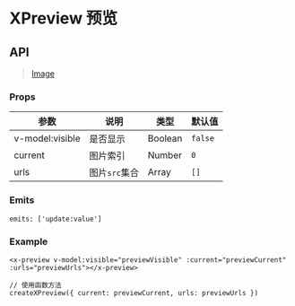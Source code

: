 # XPreview 预览

## API

> [Image](https://www.antdv.com/components/image-cn)

### Props

| 参数 | 说明 | 类型 | 默认值 |
| --- | --- | --- | --- |
| v-model:visible | 是否显示 | Boolean | `false` |
| current | 图片索引 | Number | `0` |
| urls | 图片`src`集合 | Array | `[]` |

### Emits

```vue
emits: ['update:value']
```

### Example

```vue
<x-preview v-model:visible="previewVisible" :current="previewCurrent" :urls="previewUrls"></x-preview>

// 使用函数方法
createXPreview({ current: previewCurrent, urls: previewUrls })
```

